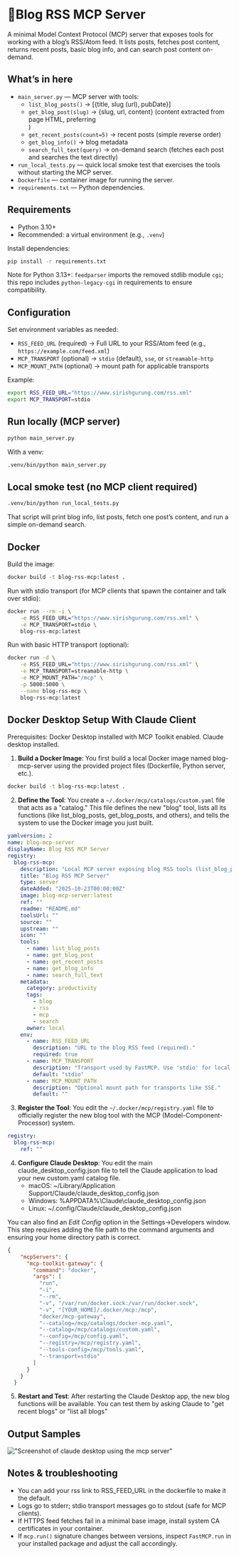 # 🌟Blog RSS MCP Server

A minimal Model Context Protocol (MCP) server that exposes tools for working with a blog’s RSS/Atom feed. It lists posts, fetches post content, returns recent posts, basic blog info, and can search post content on-demand.

## What’s in here

- `main_server.py` — MCP server with tools:
	- `list_blog_posts()` → [{title, slug (url), pubDate}]
	- `get_blog_post(slug)` → {slug, url, content} (content extracted from page HTML, preferring <article>)
	- `get_recent_posts(count=5)` → recent posts (simple reverse order)
	- `get_blog_info()` → blog metadata
	- `search_full_text(query)` → on-demand search (fetches each post and searches the text directly)
- `run_local_tests.py` — quick local smoke test that exercises the tools without starting the MCP server.
- `Dockerfile` — container image for running the server.
- `requirements.txt` — Python dependencies.

## Requirements

- Python 3.10+
- Recommended: a virtual environment (e.g., `.venv`)

Install dependencies:

```bash
pip install -r requirements.txt
```

Note for Python 3.13+: `feedparser` imports the removed stdlib module `cgi`; this repo includes `python-legacy-cgi` in requirements to ensure compatibility.

## Configuration

Set environment variables as needed:

- `RSS_FEED_URL` (required) → Full URL to your RSS/Atom feed (e.g., `https://example.com/feed.xml`)
- `MCP_TRANSPORT` (optional) → `stdio` (default), `sse`, or `streamable-http`
- `MCP_MOUNT_PATH` (optional) → mount path for applicable transports

Example:

```bash
export RSS_FEED_URL="https://www.sirishgurung.com/rss.xml"
export MCP_TRANSPORT=stdio
```

## Run locally (MCP server)

```bash
python main_server.py
```

With a venv:

```bash
.venv/bin/python main_server.py
```

## Local smoke test (no MCP client required)

```bash
.venv/bin/python run_local_tests.py
```

That script will print blog info, list posts, fetch one post’s content, and run a simple on-demand search.

## Docker

Build the image:

```bash
docker build -t blog-rss-mcp:latest .
```

Run with stdio transport (for MCP clients that spawn the container and talk over stdio):

```bash
docker run --rm -i \
	-e RSS_FEED_URL="https://www.sirishgurung.com/rss.xml" \
	-e MCP_TRANSPORT=stdio \
	blog-rss-mcp:latest
```

Run with basic HTTP transport (optional):

```bash
docker run -d \
	-e RSS_FEED_URL="https://www.sirishgurung.com/rss.xml" \
	-e MCP_TRANSPORT=streamable-http \
	-e MCP_MOUNT_PATH="/mcp" \
	-p 5000:5000 \
	--name blog-rss-mcp \
	blog-rss-mcp:latest
```

## Docker Desktop Setup With Claude Client
Prerequisites: Docker Desktop installed with MCP Toolkit enabled. Claude desktop installed.

1) **Build a Docker Image**: You first build a local Docker image named blog-mcp-server using the provided project files (Dockerfile, Python server, etc.).
```bash
docker build -t blog-rss-mcp:latest .
```

2) **Define the Tool**: You create a `~/.docker/mcp/catalogs/custom.yaml` file that acts as a "catalog." This file defines the new "blog" tool, lists all its functions (like list_blog_posts, get_blog_posts, and others), and tells the system to use the Docker image you just built.
```yaml
yamlversion: 2
name: blog-mcp-server
displayName: Blog RSS MCP Server
registry:
  blog-rss-mcp:
    description: "Local MCP server exposing blog RSS tools (list_blog_posts, get_blog_post, get_recent_posts, get_blog_info, search_full_text)."
    title: "Blog RSS MCP Server"
    type: server
    dateAdded: "2025-10-23T00:00:00Z"
    image: blog-mcp-server:latest
    ref: ""
    readme: "README.md"
    toolsUrl: ""
    source: ""
    upstream: ""
    icon: ""
    tools:
      - name: list_blog_posts
      - name: get_blog_post
      - name: get_recent_posts
      - name: get_blog_info
      - name: search_full_text
    metadata:
      category: productivity
      tags:
        - blog
        - rss
        - mcp
        - search
      owner: local
    env:
      - name: RSS_FEED_URL
        description: "URL to the blog RSS feed (required)."
        required: true
      - name: MCP_TRANSPORT
        description: "Transport used by FastMCP. Use 'stdio' for local client-managed lifecycle."
        default: "stdio"
      - name: MCP_MOUNT_PATH
        description: "Optional mount path for transports like SSE."
        default: ""

```

3) **Register the Tool**: You edit the `~/.docker/mcp/registry.yaml` file to officially register the new blog tool with the MCP (Model-Component-Processor) system.
```yaml
registry:
  blog-rss-mcp:
    ref: ""
```

4) **Configure Claude Desktop**: You edit the main claude_desktop_config.json file to tell the Claude application to load your new custom.yaml catalog file. 
	- macOS: ~/Library/Application Support/Claude/claude_desktop_config.json
	- Windows: %APPDATA%\Claude\claude_desktop_config.json
	- Linux: ~/.config/Claude/claude_desktop_config.json

You can also find an _Edit Config_ option in the Settings->Developers window.
This step requires adding the file path to the command arguments and ensuring your home directory path is correct.
```json
{
    "mcpServers": {
      "mcp-toolkit-gateway": {
        "command": "docker",
        "args": [
          "run",
          "-i",
          "--rm",
          "-v", "/var/run/docker.sock:/var/run/docker.sock",
          "-v", "[YOUR_HOME]/.docker/mcp:/mcp",
          "docker/mcp-gateway",
          "--catalog=/mcp/catalogs/docker-mcp.yaml",
          "--catalog=/mcp/catalogs/custom.yaml",
          "--config=/mcp/config.yaml",
          "--registry=/mcp/registry.yaml",
          "--tools-config=/mcp/tools.yaml",
          "--transport=stdio"
        ]
      }
    }
  }
```

5) **Restart and Test**: After restarting the Claude Desktop app, the new blog functions will be available. You can test them by asking Claude to "get recent blogs" or "list all blogs"

## Output Samples

!["Screenshot of claude desktop using the mcp server"](./images/claude-prompt.png)


## Notes & troubleshooting

- You can add your rss link to RSS_FEED_URL in the dockerfile to make it the default.
- Logs go to stderr; stdio transport messages go to stdout (safe for MCP clients).
- If HTTPS feed fetches fail in a minimal base image, install system CA certificates in your container.
- If `mcp.run()` signature changes between versions, inspect `FastMCP.run` in your installed package and adjust the call accordingly.
